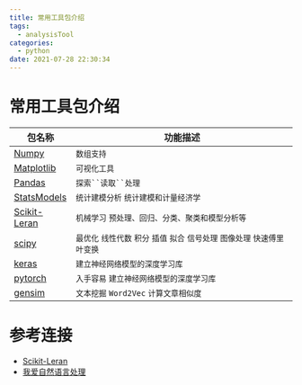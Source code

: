 ```yaml
---
title: 常用工具包介绍
tags:
  - analysisTool
categories:
  - python 
date: 2021-07-28 22:30:34
---
```

# 常用工具包介绍

包名称 | 功能描述
-------- | ----- 
[Numpy](https://numpy.org/doc/) | `数组支持`
[Matplotlib](https://matplotlib.org/stable/contents.html) | `可视化工具`
[Pandas](https://pandas.pydata.org/) | `探索``读取``处理`  
[StatsModels](https://www.statsmodels.org/) | `统计建模分析` `统计建模和计量经济学`
[Scikit-Leran](https://scikit-learn.org/0.21/documentation.html) | `机械学习` `预处理、回归、分类、聚类和模型分析等`
[scipy](https://www.scipy.org/docs.html) | `最优化` `线性代数` `积分` `插值` `拟合` `信号处理` `图像处理` `快速傅里叶变换`
[keras](https://keras.io/) | `建立神经网络模型的深度学习库`
[pytorch](https://github.com/apachecn/pytorch-doc-zh) | `入手容易` `建立神经网络模型的深度学习库`
[gensim](https://github.com/RaRe-Technologies/gensim) | `文本挖掘` `Word2Vec` `计算文章相似度`



# 参考连接
- [Scikit-Leran](https://scikit-learn.org/0.21/documentation.html)
- [我爱自然语言处理](https://www.52nlp.cn/)
